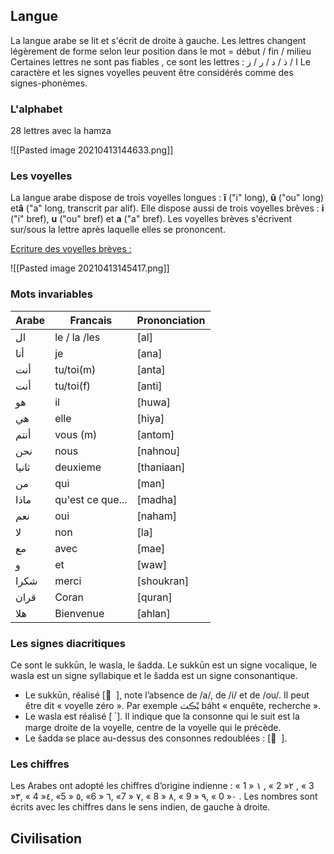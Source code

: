 ## Langue 

La langue arabe se lit et s'écrit de droite à gauche. Les lettres changent légèrement de forme selon leur position dans le mot = début / fin / milieu
Certaines lettres ne sont pas fiables , ce sont les lettres : ا / ذ / د / ر / ز
Le caractère et les signes voyelles peuvent être considérés comme des signes-phonèmes.

### L'alphabet 
28 lettres avec la hamza

![[Pasted image 20210413144633.png]]

### Les voyelles 

La langue arabe dispose de trois voyelles longues : **î** ("i" long), **û** ("ou" long) et**â** ("a" long, transcrit par alif). Elle dispose aussi de trois voyelles brèves : **i** ("i" bref), **u** ("ou" bref) et **a** ("a" bref).
Les voyelles brèves s'écrivent sur/sous la lettre après laquelle elles se prononcent.

<u>Ecriture des voyelles brèves :</u>

![[Pasted image 20210413145417.png]]

### Mots invariables

Arabe | Francais | Prononciation 
------| ------ | -------
ال| le / la /les | [al]
أنا| je | [ana]
أنت| tu/toi(m) | [anta]
أنت| tu/toi(f)  |[anti]
هو| il | [huwa]
هي| elle | [hiya]
أنتم| vous (m) | [antom]
نحن| nous | [nahnou]
ثانيا| deuxieme | [thaniaan]
من| qui | [man]
ماذا| qu'est ce que...|[madha]
نعم| oui | [naham]
لا| non | [la]
مع| avec | [mae]
و| et | [waw]
شكرا| merci | [shoukran]
قران| Coran | [quran]
هلا| Bienvenue | [ahlan]

### Les signes diacritiques

Ce sont le sukkūn, le wasla, le šadda.
 Le sukkūn est un signe vocalique, le wasla est un signe syllabique et le šadda est un signe consonantique.
 - Le sukkūn, réalisé \[ ْ \], note l’absence de /a/, de /i/ et de /ou/. Il peut être dit « voyelle zéro ». Par exemple ﺒْڪٽ báht « enquête, recherche ».
- Le wasla est réalisé \[ ۘ \]. Il indique que la consonne qui le suit est la marge droite de la voyelle, centre de la voyelle qui le précède.
- Le šadda se place au-dessus des consonnes redoublées : \[ ّ \].

### Les chiffres 

Les Arabes ont adopté les chiffres d’origine indienne : « 1 » ١ , « 2 »٢ , « 3 »٣, « 4 »٤, «5 » ٥, «6 » ٦, «7 » ٧, « 8 » ٨, « 9 » ٩, « 0 »٠ . Les nombres sont écrits avec les chiffres dans le sens indien, de gauche à droite.


## Civilisation 

